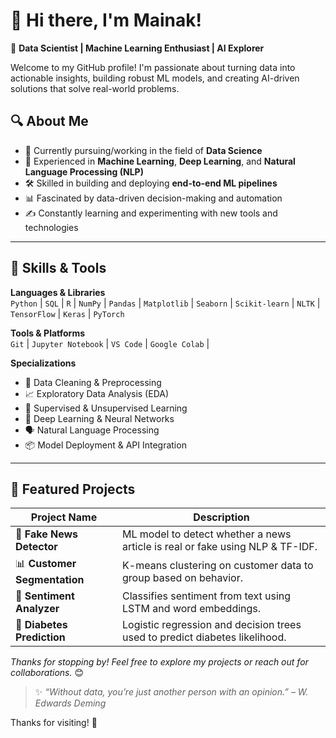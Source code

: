 # 👋 Hi there, I'm Mainak!

🎯 **Data Scientist | Machine Learning Enthusiast | AI Explorer**

Welcome to my GitHub profile! I'm passionate about turning data into actionable insights, building robust ML models, and creating AI-driven solutions that solve real-world problems.


## 🔍 About Me

- 💼 Currently pursuing/working in the field of **Data Science**
- 🤖 Experienced in **Machine Learning**, **Deep Learning**, and **Natural Language Processing (NLP)**
- 🛠️ Skilled in building and deploying **end-to-end ML pipelines**
- 📊 Fascinated by data-driven decision-making and automation
- ✍️ Constantly learning and experimenting with new tools and technologies

---

## 🧠 Skills & Tools

**Languages & Libraries**  
`Python` | `SQL` | `R` | `NumPy` | `Pandas` | `Matplotlib` | `Seaborn` | `Scikit-learn` | `NLTK` | `TensorFlow` | `Keras` | `PyTorch`

**Tools & Platforms**  
`Git` | `Jupyter Notebook` | `VS Code` | `Google Colab` | 

**Specializations**  
- 🧹 Data Cleaning & Preprocessing  
- 📈 Exploratory Data Analysis (EDA)  
- 🤖 Supervised & Unsupervised Learning  
- 🧠 Deep Learning & Neural Networks  
- 🗣️ Natural Language Processing  
- 📦 Model Deployment & API Integration

---

## 📁 Featured Projects

| Project Name | Description |
|--------------|-------------|
| 📰 **Fake News Detector** | ML model to detect whether a news article is real or fake using NLP & TF-IDF. |
| 📊 **Customer Segmentation** | K-means clustering on customer data to group based on behavior. |
| 🧠 **Sentiment Analyzer** | Classifies sentiment from text using LSTM and word embeddings. |
| 🏥 **Diabetes Prediction** | Logistic regression and decision trees used to predict diabetes likelihood. |







*Thanks for stopping by! Feel free to explore my projects or reach out for collaborations.* 😊



> ✨ *“Without data, you’re just another person with an opinion.” – W. Edwards Deming*

Thanks for visiting! 🚀

